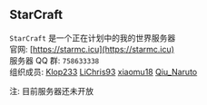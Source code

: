 ## StarCraft <br>
`StarCraft` 是一个正在计划中的我的世界服务器 <br>
官网: [https://starmc.icu](https://starmc.icu) <br>
服务器 QQ 群: `758633338` <br>
组织成员: [Klop233](https://github.com/Klop233) [LiChris93](https://github.com/LiChris93) [xiaomu18](https://github.com/xiaomu18) [Qiu_Naruto](https://github.com/Qiumingskj)

注: 目前服务器还未开放
